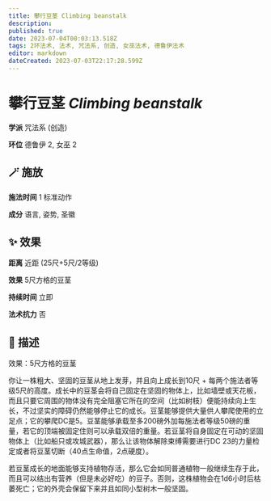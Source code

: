 ```yaml
---
title: 攀行豆茎 Climbing beanstalk
description: 
published: true
date: 2023-07-04T00:03:13.518Z
tags: 2环法术, 法术, 咒法系, 创造, 女巫法术, 德鲁伊法术
editor: markdown
dateCreated: 2023-07-03T22:17:28.599Z
---
```


# **攀行豆茎** *Climbing beanstalk*

**学派** 咒法系 (创造) 

**环位** 德鲁伊 2, 女巫 2

## 🪄 施放

**施法时间** 1 标准动作

**成分** 语言, 姿势, 圣徽

## ✨ 效果  

**距离** 近距 (25尺+5尺/2等级) 

**效果** 5尺方格的豆茎 

**持续时间** 立即 

**法术抗力** 否

## 📖 描述

效果：5尺方格的豆茎

你让一株粗大、坚固的豆茎从地上发芽，并且向上成长到10尺 + 每两个施法者等级5尺的高度。成长中的豆茎会将自己固定在坚固的物体上，比如墙壁或天花板，而且只要它周围的物体没有完全阻塞它所在的空间（比如树枝）便能持续向上生长，不过坚实的障碍仍然能够停止它的成长。豆茎能够提供大量供人攀爬使用的立足点；它的攀爬DC是5。豆茎能够承载至多200磅外加每施法者等级50磅的重量，若它的顶端被固定住则可以承载双倍的重量。若豆茎将自身固定在可动的坚固物体上（比如船只或攻城武器），那么让该物体解除束缚需要进行DC 23的力量检定或者将豆茎切断（40点生命值，2点硬度）。

若豆茎成长的地面能够支持植物存活，那么它会如同普通植物一般继续生存于此，而且可以结出有营养（但是未必好吃）的豆子。否则，这株植物会在1d6小时后枯萎死亡；它的外壳会保留下来并且如同小型树木一般坚固。
    